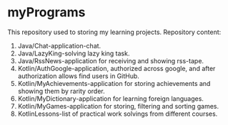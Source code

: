 # myPrograms
This repository used to storing my learning projects. Repository content:
1. Java/Chat-application-chat.
2. Java/LazyKing-solving lazy king task.
3. Java/RssNews-application for receiving and showing rss-tape.
4. Kotlin/AuthGoogle-application, authorized across google, and after authorization allows find users in GitHub.
5. Kotlin/MyAchievements-application for storing achievements and showing them by rarity order.
6. Kotlin/MyDictionary-application for learning foreign languages.
7. Kotlin/MyGames-application for storing, filtering and sorting games.
8. KotlinLessons-list of practical work solvings from different courses.
